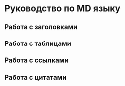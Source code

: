 # Руководство по MD языку

## Работа с заголовками

## Работа с таблицами

## Работа с ссылками

## Работа с цитатами
